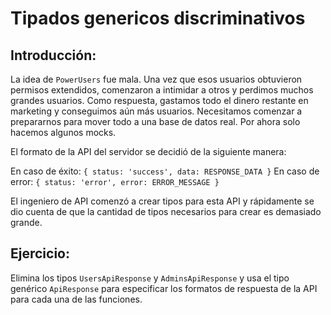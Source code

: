 # Tipados genericos discriminativos

## Introducción:

La idea de `PowerUsers` fue mala. Una vez que esos usuarios obtuvieron permisos extendidos, comenzaron a intimidar a otros y perdimos muchos grandes usuarios. Como respuesta, gastamos todo el dinero restante en marketing y conseguimos aún más usuarios. Necesitamos comenzar a prepararnos para mover todo a una base de datos real. Por ahora solo hacemos algunos mocks.

El formato de la API del servidor se decidió de la siguiente manera:

En caso de éxito: `{ status: 'success', data: RESPONSE_DATA }`
En caso de error: `{ status: 'error', error: ERROR_MESSAGE }`

El ingeniero de API comenzó a crear tipos para esta API y rápidamente se dio cuenta de que la cantidad de tipos necesarios para crear es demasiado grande.
 
## Ejercicio:

Elimina los tipos `UsersApiResponse` y `AdminsApiResponse` y usa el tipo genérico `ApiResponse` para especificar los formatos de respuesta de la API
para cada una de las funciones.